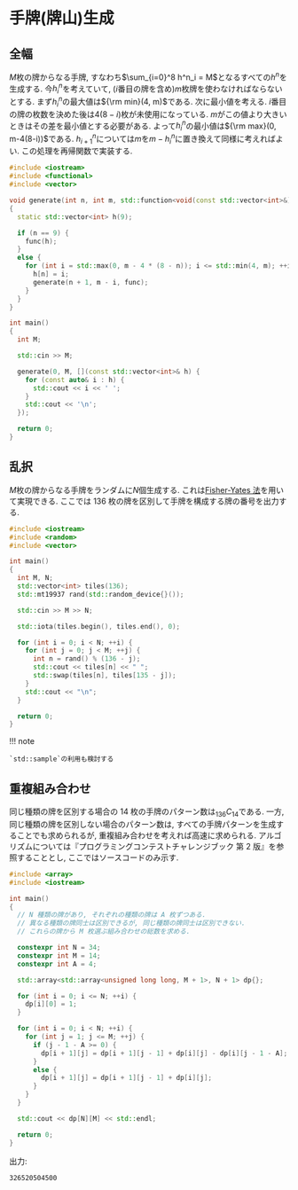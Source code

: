 # 手牌(牌山)生成

## 全幅

$M$枚の牌からなる手牌, すなわち$\sum_{i=0}^8 h^n_i = M$となるすべての$h^n$を生成する. 今$h^n_i$を考えていて, ($i$番目の牌を含め)$m$枚牌を使わなければならないとする. まず$h^n_i$の最大値は${\rm min}(4, m)$である. 次に最小値を考える. $i$番目の牌の枚数を決めた後は$4(8-i)$枚が未使用になっている. $m$がこの値より大きいときはその差を最小値とする必要がある. よって$h^n_i$の最小値は${\rm max}(0, m-4(8-i))$である. $h^n_{i+1}$については$m$を$m-h^n_i$に置き換えて同様に考えればよい. この処理を再帰関数で実装する.

```cpp
#include <iostream>
#include <functional>
#include <vector>

void generate(int n, int m, std::function<void(const std::vector<int>&)> func)
{
  static std::vector<int> h(9);

  if (n == 9) {
    func(h);
  }
  else {
    for (int i = std::max(0, m - 4 * (8 - n)); i <= std::min(4, m); ++i) {
      h[n] = i;
      generate(n + 1, m - i, func);
    }
  }
}

int main()
{
  int M;

  std::cin >> M;

  generate(0, M, [](const std::vector<int>& h) {
    for (const auto& i : h) {
      std::cout << i << ' ';
    }
    std::cout << '\n';
  });

  return 0;
}
```

## 乱択

$M$枚の牌からなる手牌をランダムに$N$個生成する. これは[Fisher-Yates 法](https://ja.wikipedia.org/wiki/%E3%83%95%E3%82%A3%E3%83%83%E3%82%B7%E3%83%A3%E3%83%BC%E2%80%93%E3%82%A4%E3%82%A7%E3%83%BC%E3%83%84%E3%81%AE%E3%82%B7%E3%83%A3%E3%83%83%E3%83%95%E3%83%AB)を用いて実現できる. ここでは 136 枚の牌を区別して手牌を構成する牌の番号を出力する.

```cpp
#include <iostream>
#include <random>
#include <vector>

int main()
{
  int M, N;
  std::vector<int> tiles(136);
  std::mt19937 rand(std::random_device{}());

  std::cin >> M >> N;

  std::iota(tiles.begin(), tiles.end(), 0);

  for (int i = 0; i < N; ++i) {
    for (int j = 0; j < M; ++j) {
      int n = rand() % (136 - j);
      std::cout << tiles[n] << " ";
      std::swap(tiles[n], tiles[135 - j]);
    }
    std::cout << "\n";
  }

  return 0;
}
```

!!! note

    `std::sample`の利用も検討する

## 重複組み合わせ

同じ種類の牌を区別する場合の 14 枚の手牌のパターン数は$_{136}C_{14}$である. 一方, 同じ種類の牌を区別しない場合のパターン数は, すべての手牌パターンを生成することでも求められるが, 重複組み合わせを考えれば高速に求められる. アルゴリズムについては『プログラミングコンテストチャレンジブック 第 2 版』を参照することとし, ここではソースコードのみ示す.

```cpp
#include <array>
#include <iostream>

int main()
{
  // N 種類の牌があり, それぞれの種類の牌は A 枚ずつある.
  // 異なる種類の牌同士は区別できるが, 同じ種類の牌同士は区別できない.
  // これらの牌から M 枚選ぶ組み合わせの総数を求める.

  constexpr int N = 34;
  constexpr int M = 14;
  constexpr int A = 4;

  std::array<std::array<unsigned long long, M + 1>, N + 1> dp{};

  for (int i = 0; i <= N; ++i) {
    dp[i][0] = 1;
  }

  for (int i = 0; i < N; ++i) {
    for (int j = 1; j <= M; ++j) {
      if (j - 1 - A >= 0) {
        dp[i + 1][j] = dp[i + 1][j - 1] + dp[i][j] - dp[i][j - 1 - A];
      }
      else {
        dp[i + 1][j] = dp[i + 1][j - 1] + dp[i][j];
      }
    }
  }

  std::cout << dp[N][M] << std::endl;

  return 0;
}
```

出力:

```
326520504500
```
